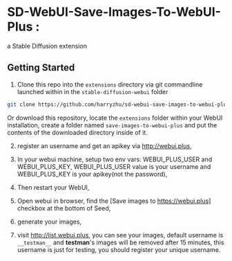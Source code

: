 # SD-WebUI-Save-Images-To-WebUI-Plus : 
a Stable Diffusion extension

## Getting Started
1. Clone this repo into the `extensions` directory via git commandline launched within in the `stable-diffusion-webui` folder
```sh
git clone https://github.com/harryzhu/sd-webui-save-images-to-webui-plus extensions/sd-webui-save-images-to-webui-plus
```
   Or download this repository, locate the `extensions` folder within your WebUI installation, create a folder named `save-images-to-webui-plus` and put the contents of the downloaded directory inside of it. 

2. register an username and get an apikey via http://webui.plus,

3. In your webui machine, setup two env vars: WEBUI_PLUS_USER and WEBUI_PLUS_KEY, WEBUI_PLUS_USER value is your username and WEBUI_PLUS_KEY is your apikey(not the password),

2. Then restart your WebUI,

3. Open webui in browser, find the [Save images to https://webui.plus] checkbox at the bottom of Seed,

4. generate your images,

5. visit http://list.webui.plus, you can see your images, default username is `__testman__` and __testman__'s images will be removed after 15 minutes, this username is just for testing, you should register your unique username.